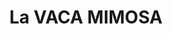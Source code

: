 ---
title: "La VACA MIMOSA"
url: /ciudad-autonoma-de-buenos-aires/la-vaca-mimosa/
shop: carnicero
---